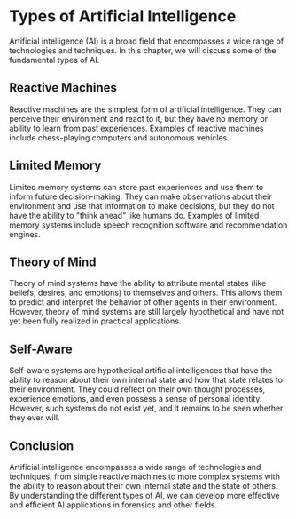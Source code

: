 Types of Artificial Intelligence
===================================================================================================

Artificial intelligence (AI) is a broad field that encompasses a wide range of technologies and techniques. In this chapter, we will discuss some of the fundamental types of AI.

Reactive Machines
-----------------

Reactive machines are the simplest form of artificial intelligence. They can perceive their environment and react to it, but they have no memory or ability to learn from past experiences. Examples of reactive machines include chess-playing computers and autonomous vehicles.

Limited Memory
--------------

Limited memory systems can store past experiences and use them to inform future decision-making. They can make observations about their environment and use that information to make decisions, but they do not have the ability to "think ahead" like humans do. Examples of limited memory systems include speech recognition software and recommendation engines.

Theory of Mind
--------------

Theory of mind systems have the ability to attribute mental states (like beliefs, desires, and emotions) to themselves and others. This allows them to predict and interpret the behavior of other agents in their environment. However, theory of mind systems are still largely hypothetical and have not yet been fully realized in practical applications.

Self-Aware
----------

Self-aware systems are hypothetical artificial intelligences that have the ability to reason about their own internal state and how that state relates to their environment. They could reflect on their own thought processes, experience emotions, and even possess a sense of personal identity. However, such systems do not exist yet, and it remains to be seen whether they ever will.

Conclusion
----------

Artificial intelligence encompasses a wide range of technologies and techniques, from simple reactive machines to more complex systems with the ability to reason about their own internal state and the state of others. By understanding the different types of AI, we can develop more effective and efficient AI applications in forensics and other fields.
